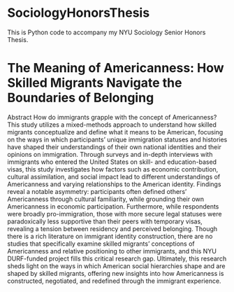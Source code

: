 # SociologyHonorsThesis
This is Python code to accompany my NYU Sociology Senior Honors Thesis.

# The Meaning of Americanness: How Skilled Migrants Navigate the Boundaries of Belonging
Abstract
How do immigrants grapple with the concept of Americanness? This study utilizes a mixed-methods approach to understand how skilled migrants conceptualize and define what it means to be American, focusing on the ways in which participants’ unique immigration statuses and histories have shaped their understandings of their own national identities and their opinions on immigration. Through surveys and in-depth interviews with immigrants who entered the United States on skill- and education-based visas, this study investigates how factors such as economic contribution, cultural assimilation, and social impact lead to different understandings of Americanness and varying relationships to the American identity. Findings reveal a notable asymmetry: participants often defined others’ Americanness through cultural familiarity, while grounding their own Americanness in economic participation. Furthermore, while respondents were broadly pro-immigration, those with more secure legal statuses were paradoxically less supportive than their peers with temporary visas, revealing a tension between residency and perceived belonging. Though there is a rich literature on immigrant identity construction, there are no studies that specifically examine skilled migrants’ conceptions of Americanness and relative positioning to other immigrants, and this NYU DURF-funded project fills this critical research gap. Ultimately, this research sheds light on the ways in which American social hierarchies shape and are shaped by skilled migrants, offering new insights into how Americanness is constructed, negotiated, and redefined through the immigrant experience. 


